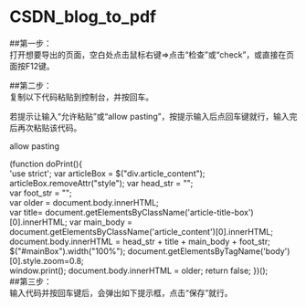 # CSDN_blog_to_pdf

##第一步：  
打开想要导出的页面，空白处点击鼠标右键⇒点击“检查”或“check”，或直接在页面按F12键。  

##第二步：  
复制以下代码粘贴到控制台，并按回车。  

若提示让输入“允许粘贴”或“allow pasting”，按提示输入后点回车键就行，输入完后再次粘贴该代码。  

allow pasting  


(function doPrint(){      
	'use strict';
	var articleBox = $("div.article_content");
	articleBox.removeAttr("style");
	var head_str = "";       
	var foot_str = "";   
	var older = document.body.innerHTML;       
	var title= document.getElementsByClassName('article-title-box')[0].innerHTML; 
	var main_body = document.getElementsByClassName('article_content')[0].innerHTML;
	document.body.innerHTML = head_str + title + main_body + foot_str;
	$("#mainBox").width("100%");
	document.getElementsByTagName('body')[0].style.zoom=0.8;     
	window.print();
	document.body.innerHTML = older;
	return false;
})();  
##第三步：  
输入代码并按回车键后，会弹出如下提示框，点击“保存”就行。  
